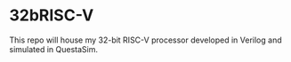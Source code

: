 # 32bRISC-V
This repo will house my 32-bit RISC-V processor developed in Verilog and simulated in QuestaSim.
